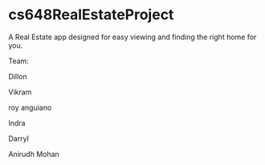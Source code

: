 # cs648RealEstateProject
A Real Estate app designed for easy viewing and finding the right home for you.

Team:

Dillon

Vikram

roy anguiano

Indra

Darryl

Anirudh Mohan
